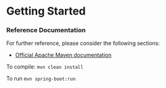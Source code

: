 # Getting Started

### Reference Documentation
For further reference, please consider the following sections:

* [Official Apache Maven documentation](https://maven.apache.org/guides/index.html)

To compile:
`
mvn clean install
`

To run
`
mvn spring-boot:run
`

